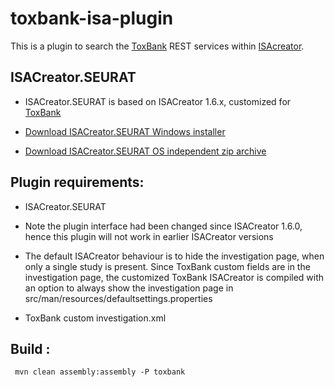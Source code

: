toxbank-isa-plugin
==================

This is a plugin to search the [ToxBank](www.toxbank.net) REST services within [ISAcreator](http://isatools.wordpress.com/tag/isacreator/).

ISACreator.SEURAT 
-----------------

* ISACreator.SEURAT is based on ISACreator 1.6.x, customized for [ToxBank](www.toxbank.net)

* [Download ISACreator.SEURAT Windows installer](http://www.ideaconsult.net/downloads/ISAcreator.SEURAT/ISAcreator.SEURAT-v1.6.2-setup.exe)

* [Download ISACreator.SEURAT OS independent zip archive](http://www.ideaconsult.net/downloads/ISAcreator.SEURAT/ISAcreator.SEURAT-v1.6.2.zip)


Plugin requirements:
------------------

* ISACreator.SEURAT  

* Note the plugin interface had been changed since ISACreator 1.6.0, hence this plugin will not work in earlier ISACreator versions

* The default ISACreator behaviour is to hide the investigation page, when only a single study is present. Since ToxBank custom fields are in the investigation page, the customized ToxBank ISACreator is compiled with an option to always show the investigation page in src/man/resources/defaultsettings.properties

* ToxBank custom investigation.xml

Build :
------------------

     mvn clean assembly:assembly -P toxbank




